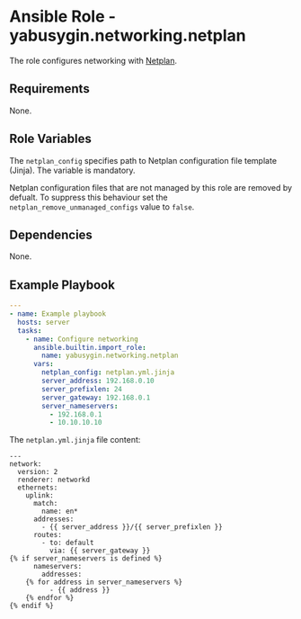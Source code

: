 Ansible Role - yabusygin.networking.netplan
===========================================

The role configures networking with [Netplan][Home].

[Home]: https://netplan.io/

Requirements
------------

None.

Role Variables
--------------

The `netplan_config` specifies path to Netplan configuration file template
(Jinja). The variable is mandatory.

Netplan configuration files that are not managed by this role are removed by
defualt. To suppress this behaviour set the `netplan_remove_unmanaged_configs`
value to `false`.

Dependencies
------------

None.

Example Playbook
----------------

```yaml
---
- name: Example playbook
  hosts: server
  tasks:
    - name: Configure networking
      ansible.builtin.import_role:
        name: yabusygin.networking.netplan
      vars:
        netplan_config: netplan.yml.jinja
        server_address: 192.168.0.10
        server_prefixlen: 24
        server_gateway: 192.168.0.1
        server_nameservers:
          - 192.168.0.1
          - 10.10.10.10
```

The `netplan.yml.jinja` file content:

```
---
network:
  version: 2
  renderer: networkd
  ethernets:
    uplink:
      match:
        name: en*
      addresses:
        - {{ server_address }}/{{ server_prefixlen }}
      routes:
        - to: default
          via: {{ server_gateway }}
{% if server_nameservers is defined %}
      nameservers:
        addresses:
    {% for address in server_nameservers %}
          - {{ address }}
    {% endfor %}
{% endif %}
```
